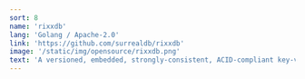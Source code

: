 ```yaml
---
sort: 8
name: 'rixxdb'
lang: 'Golang / Apache-2.0'
link: 'https://github.com/surrealdb/rixxdb'
image: '/static/img/opensource/rixxdb.png'
text: 'A versioned, embedded, strongly-consistent, ACID-compliant key-value database engine'
---
```

